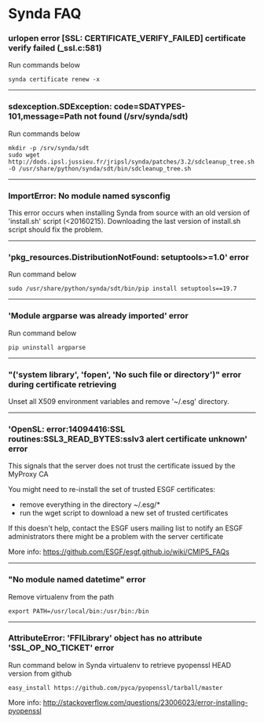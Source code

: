 # Synda FAQ

### urlopen error [SSL: CERTIFICATE_VERIFY_FAILED] certificate verify failed (_ssl.c:581)

Run commands below

    synda certificate renew -x

--------------------------------------------------------

### sdexception.SDException: code=SDATYPES-101,message=Path not found (/srv/synda/sdt)

Run commands below

    mkdir -p /srv/synda/sdt
    sudo wget http://dods.ipsl.jussieu.fr/jripsl/synda/patches/3.2/sdcleanup_tree.sh -O /usr/share/python/synda/sdt/bin/sdcleanup_tree.sh

--------------------------------------------------------

### ImportError: No module named sysconfig

This error occurs when installing Synda from source with an old version of
'install.sh' script (<20160215). Downloading the last version of install.sh
script should fix the problem.

--------------------------------------------------------

### 'pkg_resources.DistributionNotFound: setuptools>=1.0' error

Run command below

    sudo /usr/share/python/synda/sdt/bin/pip install setuptools==19.7

--------------------------------------------------------

### 'Module argparse was already imported' error

Run command below

    pip uninstall argparse

--------------------------------------------------------

### "('system library', 'fopen', 'No such file or directory')" error during certificate retrieving

Unset all X509 environment variables and remove '~/.esg' directory.

--------------------------------------------------------

### 'OpenSL: error:14094416:SSL routines:SSL3_READ_BYTES:sslv3 alert certificate unknown' error

This signals that the server does not trust the certificate issued by the MyProxy CA

You might need to re-install the set of trusted ESGF certificates:

* remove everything in the directory ~/.esg/*
* run the wget script to download a new set of trusted certificates

If this doesn't help, contact the ESGF users mailing list to notify an ESGF
administrators there might be a problem with the server certificate

More info: https://github.com/ESGF/esgf.github.io/wiki/CMIP5_FAQs

--------------------------------------------------------

### "No module named datetime" error

Remove virtualenv from the path

    export PATH=/usr/local/bin:/usr/bin:/bin

--------------------------------------------------------

### AttributeError: 'FFILibrary' object has no attribute 'SSL_OP_NO_TICKET' error

Run command below in Synda virtualenv to retrieve pyopenssl HEAD version from github

    easy_install https://github.com/pyca/pyopenssl/tarball/master

More info: http://stackoverflow.com/questions/23006023/error-installing-pyopenssl
